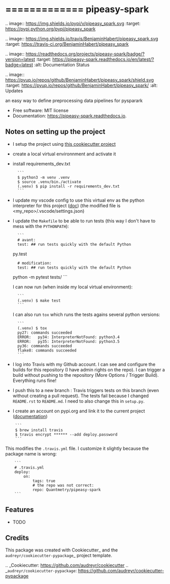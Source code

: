 =============
pipeasy-spark
=============


.. image:: https://img.shields.io/pypi/v/pipeasy_spark.svg
        :target: https://pypi.python.org/pypi/pipeasy_spark

.. image:: https://img.shields.io/travis/BenjaminHabert/pipeasy_spark.svg
        :target: https://travis-ci.org/BenjaminHabert/pipeasy_spark

.. image:: https://readthedocs.org/projects/pipeasy-spark/badge/?version=latest
        :target: https://pipeasy-spark.readthedocs.io/en/latest/?badge=latest
        :alt: Documentation Status


.. image:: https://pyup.io/repos/github/BenjaminHabert/pipeasy_spark/shield.svg
     :target: https://pyup.io/repos/github/BenjaminHabert/pipeasy_spark/
     :alt: Updates



an easy way to define preprocessing data pipelines for pysparark


* Free software: MIT license
* Documentation: https://pipeasy-spark.readthedocs.io.


Notes on setting up the project
-------------------------------

- I setup the project using [this cookiecutter project](https://cookiecutter-pypackage.readthedocs.io/en/latest/readme.html#features)
- create a local virtual environnment and activate it
- install requirements_dev.txt

        ```
        $ python3 -m venv .venv
        $ source .venv/bin./activate
        (.venv) $ pip install -r requirements_dev.txt
        ```

- I update my vscode config to use this virtual env as the python interpreter for this project ([doc](https://code.visualstudio.com/docs/python/environments#_manually-specify-an-interpreter))
  (the modified file is  <my_repo>/.vscode/settings.json)
- I update the `Makefile` to be able to run tests (this way I don't have to mess with the `PYTHONPATH`):

        ```
        # avant:
        test: ## run tests quickly with the default Python
	py.test

        # modification:
        test: ## run tests quickly with the default Python
	python -m pytest tests/
        ```

  I can now run (when inside my local virtual environment):

        ```
        (.venv) $ make test
        ```

  I can also run `tox` which runs the tests agains several python versions:

        ```
        (.venv) $ tox
        py27: commands succeeded
        ERROR:   py34: InterpreterNotFound: python3.4
        ERROR:   py35: InterpreterNotFound: python3.5
        py36: commands succeeded
        flake8: commands succeeded
        ```
 - I log into Travis with my Github account. I can see and configure the builds for this repository (I have admin rights on the repo).
   I can trigger a build without pushing to the repository (More Options / Trigger Build). Everything runs fine!
 - I push this to a new branch : Travis triggers tests on this branch (even without creating a pull request).
   The tests fail because I changed `README.rst` to `README.md`. I need to also change this in `setup.py`.
 - I create an account on pypi.org and link it to the current project ([documentation](https://cookiecutter-pypackage.readthedocs.io/en/latest/travis_pypi_setup.html#travis-pypi-setup))

        ```
        $ brew install travis
        $ travis encrypt ****** --add deploy.password
        ```

  This modifies the `.travis.yml` file. I customize it slightly because the package name is wrong:

        ```
        # .travis.yml
        deploy:
            on:
                tags: true
                # the repo was not correct:
                repo: Quantmetry/pipeasy-spark
        ```


Features
--------

* TODO

Credits
-------

This package was created with Cookiecutter_ and the `audreyr/cookiecutter-pypackage`_ project template.

.. _Cookiecutter: https://github.com/audreyr/cookiecutter
.. _`audreyr/cookiecutter-pypackage`: https://github.com/audreyr/cookiecutter-pypackage
